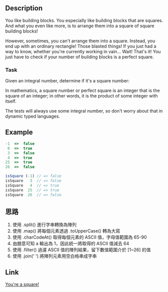 ## Description
You like building blocks. You especially like building blocks that are squares. And what you even like more, is to arrange them into a square of square building blocks!  
  
However, sometimes, you can't arrange them into a square. Instead, you end up with an ordinary rectangle! Those blasted things! If you just had a way to know, whether you're currently working in vain… Wait!  That's it! You just have to check if your number of building blocks is a perfect square.

### Task
Given an integral number, determine if it's a square number:  
  
In mathematics, a square number or perfect square is an integer that is the square of an integer; in other words, it is the product of some integer with itself.  
  
The tests will always use some integral number, so don't worry about that in dynamic typed languages.

## Example
```javascript
-1  =>  false
 0  =>  true
 3  =>  false
 4  =>  true
25  =>  true
26  =>  false
```
```javascript
isSquare (-1) // => false
isSquare   3  // => false
isSquare   4  // => true
isSquare  25  // => true
isSquare  26  // => false
```

## 思路
1. 使用 .split() 進行字串轉換為陣列
2. 使用 .map() 將每個元素透過 .toUpperCase() 轉為大寫
3. 使用 .charCodeAt() 取得每個元素的 ASCII 值，字母值範圍為 65-90
4. 由題意可知 a 輸出為 1，因此統一將取得的 ASCII 值減去 64
5. 使用 .filter() 過濾 ASCII 值的陣列結果，留下數值範圍介於 [1~26] 的值
6. 使用 .join(' ') 將陣列元素用空白格串成字串

## Link
[You're a square!](https://www.codewars.com/kata/54c27a33fb7da0db0100040e/train/javascript)